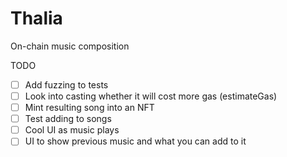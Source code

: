 # Thalia

On-chain music composition

TODO

-   [ ] Add fuzzing to tests
-   [ ] Look into casting whether it will cost more gas (estimateGas)
-   [ ] Mint resulting song into an NFT
-   [ ] Test adding to songs
-   [ ] Cool UI as music plays
-   [ ] UI to show previous music and what you can add to it
